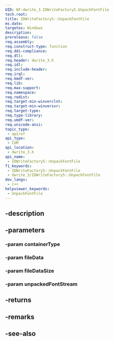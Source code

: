 ```yaml
---
UID: NF:dwrite_3.IDWriteFactory5.UnpackFontFile
tech.root: 
title: IDWriteFactory5::UnpackFontFile
ms.date: 
targetos: Windows
description: 
prerelease: false
req.assembly: 
req.construct-type: function
req.ddi-compliance: 
req.dll: 
req.header: dwrite_3.h
req.idl: 
req.include-header: 
req.irql: 
req.kmdf-ver: 
req.lib: 
req.max-support: 
req.namespace: 
req.redist: 
req.target-min-winverclnt: 
req.target-min-winversvr: 
req.target-type: 
req.type-library: 
req.umdf-ver: 
req.unicode-ansi: 
topic_type:
 - apiref
api_type:
 - COM
api_location:
 - dwrite_3.h
api_name:
 - IDWriteFactory5::UnpackFontFile
f1_keywords:
 - IDWriteFactory5::UnpackFontFile
 - dwrite_3/IDWriteFactory5::UnpackFontFile
dev_langs:
 - c++
helpviewer_keywords:
 - UnpackFontFile
---
```


## -description

## -parameters

### -param containerType

### -param fileData

### -param fileDataSize

### -param unpackedFontStream

## -returns

## -remarks

## -see-also

